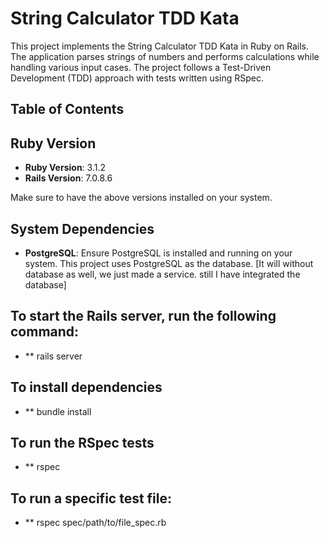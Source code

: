 # String Calculator TDD Kata

This project implements the String Calculator TDD Kata in Ruby on Rails. The application parses strings of numbers and performs calculations while handling various input cases. The project follows a Test-Driven Development (TDD) approach with tests written using RSpec.

## Table of Contents

## Ruby Version

- **Ruby Version**: 3.1.2
- **Rails Version**: 7.0.8.6

Make sure to have the above versions installed on your system.

## System Dependencies

- **PostgreSQL**: Ensure PostgreSQL is installed and running on your system. This project uses PostgreSQL as the database. [It will without database as well, we just made a service. still I have integrated the database]

## To start the Rails server, run the following command:
- ** rails server

## To install dependencies
- ** bundle install

## To run the RSpec tests
- ** rspec

## To run a specific test file:
- ** rspec spec/path/to/file_spec.rb
